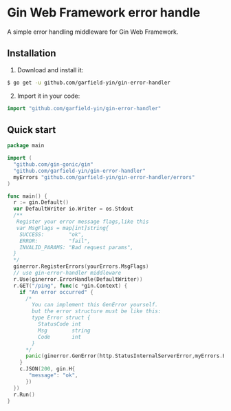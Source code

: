 # Gin Web Framework error handle
A simple error handling middleware for Gin Web Framework.

## Installation
1. Download and install it:

```sh
$ go get -u github.com/garfield-yin/gin-error-handler
```

2. Import it in your code:

```go
import "github.com/garfield-yin/gin-error-handler"
```

## Quick start

```go
package main

import (
  "github.com/gin-gonic/gin"
  "github.com/garfield-yin/gin-error-handler"
  myErrors "github.com/garfield-yin/gin-error-handler/errors"
)

func main() {
  r := gin.Default()
  var DefaultWriter io.Writer = os.Stdout
  /**
   Register your error message flags,like this
   var MsgFlags = map[int]string{
    SUCCESS:        "ok",
    ERROR:          "fail",
    INVALID_PARAMS: "Bad request params",
  }
  */
  ginerror.RegisterErrors(yourErrors.MsgFlags)
  // use gin-error-handler middleware
  r.Use(ginerror.ErrorHandle(DefaultWriter))
  r.GET("/ping", func(c *gin.Context) {
    if "An error occurred" {
      /*
        You can implement this GenError yourself.
        but the error structure must be like this:
        type Error struct {
          StatusCode int
          Msg        string
          Code       int
        }
      */
  	  panic(ginerror.GenError(http.StatusInternalServerError,myErrors.ERROR))
    }
    c.JSON(200, gin.H{
       "message": "ok",
      })
  })
  r.Run()
}
```
